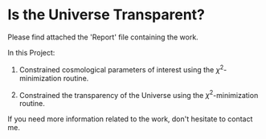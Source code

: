# Is the Universe Transparent?

Please find attached the 'Report' file containing the work.

In this Project:

1) Constrained cosmological parameters of interest using the $`\chi^2`$-minimization routine.

2) Constrained the transparency of the Universe using the $`\chi^2`$-minimization routine.

If you need more information related to the work, don't hesitate to contact me.
